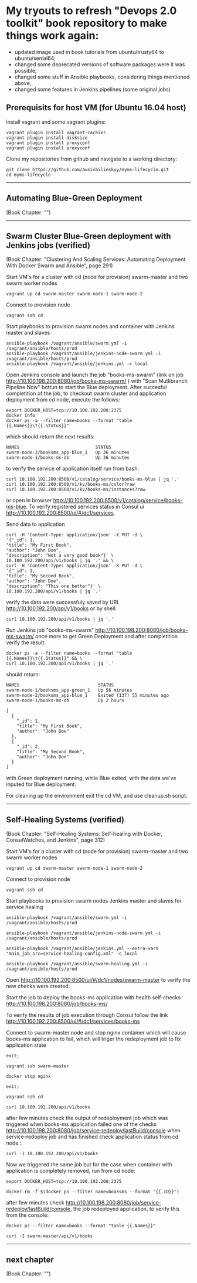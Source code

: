 My tryouts to refresh "Devops 2.0 toolkit" book repository to make things work again:
===============================================================================
- updated image used in book tutorials from ubuntu/trusty64 to ubuntu/xenial64;
- changed some deprecated versions of software packages were it was possible;
- changed some stuff in Ansible playbooks, considering things mentioned above;
- changed some features in Jenkins pipelines (some original jobs)

Prerequisits for host VM (for Ubuntu 16.04 host)
----------------------------------------------------------------------------------
install vagrant and some vagrant plugins:
```
vagrant plugin install vagrant-cachier
vagrant plugin install disksize
vagrant plugin install proxyconf
vagrant plugin install proxyconf
```

Clone my repositories from github and navigate to a working directory:
```
git clone https://github.com/awsivbilinskyy/myms-lifecycle.git
cd myms-lifecycle
```

----------------------------------------------------------------------------------
Automating Blue-Green Deployment 
----------------------------------------------------------------------------------
(Book Chapter: "")

----------------------------------------------------------------------------------
Swarm Cluster Blue-Green deployment with Jenkins jobs (verified)
----------------------------------------------------------------------------------
(Book Chapter: "Clustering And Scaling Services: Automating Deployment With Docker Swarm and Ansible", page 291)

Start VM's for a cluster with cd (node for provision) swarm-master and two swarm worker nodes
```
vagrant up cd swarm-master swarm-node-1 swarm-node-2
```
Connect to provision node
```
vagrant ssh cd
```
Start playbooks to provision swarm nodes and container with Jenkins master and slaves 
```
ansible-playbook /vagrant/ansible/swarm.yml -i /vagrant/ansible/hosts/prod
ansible-playbook /vagrant/ansible/jenkins-node-swarm.yml -i /vagrant/ansible/hosts/prod
ansible-playbook /vagrant/ansible/jenkins.yml -c local
```
Open Jenkins console and launch the job "books-ms-swarm" (link on job http://10.100.198.200:8080/job/books-ms-swarm/ ) with "Scan Mutlibranch Pipeline Now" bottun to start the Blue deployment.
After succesful completition of the job, to checkout swarm cluster and application deployment from cd node, execute the follows:
```
export DOCKER_HOST=tcp://10.100.192.200:2375
docker info
docker ps -a --filter name=books --format "table {{.Names}}\t{{.Status}}"
```
which should return the next results:
```
NAMES                             STATUS
swarm-node-2/booksms_app-blue_1   Up 36 minutes
swarm-node-1/books-ms-db          Up 36 minutes
```
to verify the service of application itself run from bash:
``` 
curl 10.100.192.200:8500/v1/catalog/service/books-ms-blue | jq '.'
curl 10.100.192.200:8500/v1/kv/books-ms/color?raw
curl 10.100.192.200:8500/v1/kv/books-ms/instances?raw
```
or open in browser http://10.100.192.200:8500/v1/catalog/service/books-ms-blue. To verify registered services status in Consul ui http://10.100.192.200:8500/ui/#/dc1/services.

Send data to application 
```
curl -H 'Content-Type: application/json' -X PUT -d \
'{"_id": 1,
"title": "My First Book",
"author": "John Doe",
"description": "Not a very good book"}' \
10.100.192.200/api/v1/books | jq '.' && \
curl -H 'Content-Type: application/json' -X PUT -d \
'{"_id": 2,
"title": "My Second Book",
"author": "John Doe",
"description": "This one better"}' \
10.100.192.200/api/v1/books | jq '.'
```
verify the data were successfuly saved by URL http://10.100.192.200/api/v1/books or by shell:
```
curl 10.100.192.200/api/v1/books | jq '.'
```
Run Jenkins job "books-ms-swarm" http://10.100.198.200:8080/job/books-ms-swarm/ once more to get Green Deployment and after completition verify the result:
```
docker ps -a --filter name=books --format "table {{.Names}}\t{{.Status}}" && \
curl 10.100.192.200/api/v1/books | jq '.'
```
should return:
```
NAMES                              STATUS
swarm-node-1/booksms_app-green_1   Up 56 minutes
swarm-node-2/booksms_app-blue_1    Exited (137) 55 minutes ago
swarm-node-1/books-ms-db           Up 2 hours

[
  {
    "_id": 1,
    "title": "My First Book",
    "author": "John Doe"
  },
  {
    "_id": 2,
    "title": "My Second Book",
    "author": "John Doe"
  }
]
```
with Green deployment running, while Blue exited, with the data we've inputed for Blue deployment.

For cleaning up the environment exit the cd VM, and use cleanup.sh script.

----------------------------------------------------------------------------------
Self-Healing Systems (verified)
----------------------------------------------------------------------------------
(Book Chapter: "Self-Healing Systems: Self-healing with Docker, ConsulWatches, and Jenkins", page 312)

Start VM's for a cluster with cd (node for provision) swarm-master and two swarm worker nodes
```
vagrant up cd swarm-master swarm-node-1 swarm-node-2
```
Connect to provision node
```
vagrant ssh cd
```
Start playbooks to provision swarm nodes Jenkins master and slaves for service healing
```
ansible-playbook /vagrant/ansible/swarm.yml -i /vagrant/ansible/hosts/prod

ansible-playbook /vagrant/ansible/jenkins-node-swarm.yml -i /vagrant/ansible/hosts/prod

ansible-playbook /vagrant/ansible/jenkins.yml --extra-vars "main_job_src=service-healing-config.xml" -c local

ansible-playbook /vagrant/ansible/swarm-healing.yml -i /vagrant/ansible/hosts/prod
```
Open http://10.100.192.200:8500/ui/#/dc1/nodes/swarm-master to verify the new checks were created.

Start the job to deploy the books-ms application with health self-checks http://10.100.198.200:8080/job/books-ms/ 

To verify the results of job execution through Consul follow the link http://10.100.192.200:8500/ui/#/dc1/services/books-ms

Connect to swarm-master node and stop nginx container which will cause books-ms application to fail, which will triger the redeployment job to fix application state
```
exit;

vagrant ssh swarm-master

docker stop nginx

exit;

vagrant ssh cd

curl 10.100.192.200/api/v1/books
```
after few minutes check the output of redeployment job which was triggered when books-ms application failed one of the checks
http://10.100.198.200:8080/job/service-redeploy/lastBuild/console
when service-redoploy job and has finished check application status from cd node :
```
curl -I 10.100.192.200/api/v1/books
```

Now we triggered the same job but for the case when container with application is completely removed, run from cd node:  
```
export DOCKER_HOST=tcp://10.100.192.200:2375

docker rm -f $(docker ps --filter name=booksms --format "{{.ID}}")
```
after few minutes check http://10.100.198.200:8080/job/service-redeploy/lastBuild/console, the job redeployed application, to verify this from the console:
```
docker ps --filter name=books --format "table {{.Names}}"

curl -I swarm-master/api/v1/books
```

----------------------------------------------------------------------------------
next chapter
----------------------------------------------------------------------------------
(Book Chapter: "")

